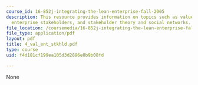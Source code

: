 ```yaml
---
course_id: 16-852j-integrating-the-lean-enterprise-fall-2005
description: This resource provides information on topics such as value creation framework,
  enterprise stakeholders, and stakeholder theory and social networks.
file_location: /coursemedia/16-852j-integrating-the-lean-enterprise-fall-2005/f4d181cf199ea105d3d2896e0b9b08fd_4_val_ent_stkhld.pdf
file_type: application/pdf
layout: pdf
title: 4_val_ent_stkhld.pdf
type: course
uid: f4d181cf199ea105d3d2896e0b9b08fd

---
```

None